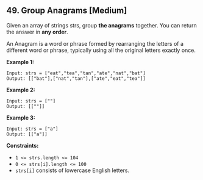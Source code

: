 ## 49. Group Anagrams [Medium]
Given an array of strings strs, group **the anagrams** together. You can return the answer in **any order**.

An Anagram is a word or phrase formed by rearranging the letters of a different word or phrase, typically using all the original letters exactly once.


**Example 1:**
```
Input: strs = ["eat","tea","tan","ate","nat","bat"]
Output: [["bat"],["nat","tan"],["ate","eat","tea"]]
```
**Example 2:**
```
Input: strs = [""]
Output: [[""]]
```
**Example 3:**
```
Input: strs = ["a"]
Output: [["a"]]
```

**Constraints:**

- `1 <= strs.length <= 104`
- `0 <= strs[i].length <= 100`
- `strs[i]` consists of lowercase English letters.